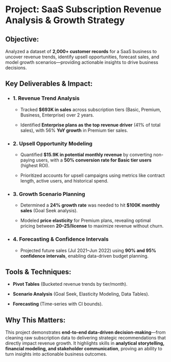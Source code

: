 # Project: SaaS Subscription Revenue Analysis & Growth Strategy

## Objective:
Analyzed a dataset of **2,000+ customer records** for a SaaS business to uncover revenue trends, identify upsell opportunities, forecast sales, and model growth scenarios—providing actionable insights to drive business decisions.

## Key Deliverables & Impact:

- ### 1. Revenue Trend Analysis

  - Tracked **$693K in sales** across subscription tiers (Basic, Premium, Business, Enterprise) over 2 years.

  - Identified **Enterprise plans as the top revenue driver** (41% of total sales), with 56% **YoY growth** in Premium tier sales.

- ### 2. Upsell Opportunity Modeling

  - Quantified **$15.9K in potential monthly revenue** by converting non-paying users, with a **50% conversion rate for Basic tier users** (highest ROI).

  - Prioritized accounts for upsell campaigns using metrics like contract length, active users, and historical spend.

- ### 3. Growth Scenario Planning

  - Determined a **24% growth rate** was needed to hit **$100K monthly sales** (Goal Seek analysis).

  - Modeled **price elasticity** for Premium plans, revealing optimal pricing between **$20–$25/license** to maximize revenue without churn.

- ### 4. Forecasting & Confidence Intervals

  - Projected future sales (Jul 2021–Jun 2022) using **90% and 95% confidence intervals**, enabling data-driven budget planning.

## Tools & Techniques:

- **Pivot Tables** (Bucketed revenue trends by tier/month).

- **Scenario Analysis** (Goal Seek, Elasticity Modeling, Data Tables).

- **Forecasting** (Time-series with CI bounds).

## Why This Matters:
This project demonstrates **end-to-end data-driven decision-making**—from cleaning raw subscription data to delivering strategic recommendations that directly impact revenue growth. It highlights skills in **analytical storytelling, financial modeling, and stakeholder communication**, proving an ability to turn insights into actionable business outcomes.
